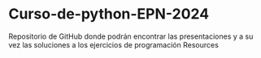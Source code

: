 # Curso-de-python-EPN-2024
Repositorio de GitHub donde podrán encontrar las presentaciones y a su vez las soluciones a los ejercicios de programación  Resources
